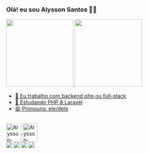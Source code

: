### Olá! eu sou Alysson Santos 👋🏿
<div>
<a href="https://github.com/AlyssonSantos1">
<img height="180cm" src="https://github-readme-stats.vercel.app/api?username=AlyssonSantos1&show_icons=true&theme=synthwave")>
<img height="180cm" src="https://github-readme-stats.vercel.app/api/top-langs/?username=AlyssonSantos1&layout=compact&langs_count=16&theme=dracula")>  
</div>
  
- 🔭 Eu trabalho com backend php ou full-stack
- 🌱 Estudando PHP & Laravel
- 😄 Pronouns: ele/dele 
  
 <div style="display: inline_block"><br>  
  <img align="center" alt="Alysson-php" height="50" width="40" 
  src="https://cdn.jsdelivr.net/gh/devicons/devicon/icons/php/php-original.svg"/>  
  <img align="center" alt="Alysson-php" height="50" width="40" 
   src="https://cdn.jsdelivr.net/gh/devicons/devicon/icons/laravel/laravel-plain-wordmark.svg"/>      
</div>


<div>   
  </a>
 	 <a href="https://discord.com/channels/@me" target="_blank"><img src="https://img.shields.io/badge/Discord-7289DA?style=for-the-badge&logo=discord&logoColor=white" target="_blank"></a> 
  <a href = "mailto:salysson280@gmail.com"><img src="https://img.shields.io/badge/-Gmail-%23333?style=for-the-badge&logo=gmail&logoColor=white" target="_blank"></a>
  <a href="https://www.linkedin.com/in/Alyssondev" target="_blank"><img src="https://img.shields.io/badge/-LinkedIn-%230077B5?style=for-the-badge&logo=linkedin&logoColor=white" target="_blank"></a> 
   <a href="https://github.com/AlyssonSantos1" target="_blank"><img src="https://img.shields.io/badge/GitHub-100000?style=for-the-badge&logo=github&logoColor=white" target="_blank"></a>    
</div>


          

